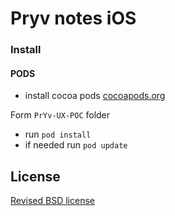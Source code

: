 # Pryv notes iOS

### Install 

#### PODS

- install cocoa pods [cocoapods.org](http://cocoapods.org/)

Form `PrYv-UX-POC` folder
- run `pod install`
- if needed run `pod update` 


## License

[Revised BSD license](https://github.com/pryv/documents/blob/master/license-bsd-revised.md)
